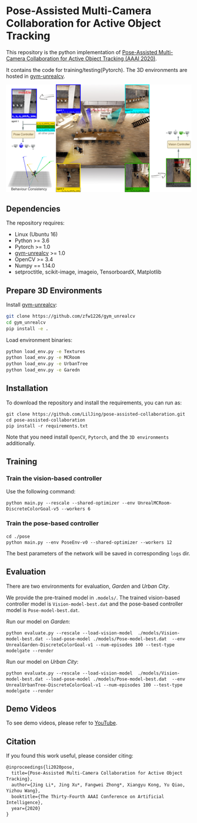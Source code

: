 # Pose-Assisted Multi-Camera Collaboration for Active Object Tracking
This repository is the python implementation of [Pose-Assisted Multi-Camera Collaboration for Active Object Tracking (AAAI 2020)](https://arxiv.org/abs/2001.05161).

It contains the code for training/testing(Pytorch). The 3D environments are hosted in [gym-unrealcv](https://github.com/zfw1226/gym-unrealcv).

![Task](https://github.com/LilJing/pose-assisted-collaboration/blob/master/images/task.jpg)

## Dependencies
The repository requires:
- Linux (Ubuntu 16)
- Python >= 3.6
- Pytorch >= 1.0
- [gym-unrealcv](https://github.com/zfw1226/gym-unrealcv) >= 1.0
- OpenCV >= 3.4
- Numpy == 1.14.0
- setproctitle, scikit-image, imageio, TensorboardX, Matplotlib

## Prepare 3D Environments
Install [gym-unrealcv](https://github.com/zfw1226/gym-unrealcv):
```bash
git clone https://github.com/zfw1226/gym_unrealcv
cd gym_unrealcv
pip install -e .
```
Load environment binaries:
```bash
python load_env.py -e Textures
python load_env.py -e MCRoom
python load_env.py -e UrbanTree
python load_env.py -e Garedn
```

## Installation

To download the repository and install the requirements, you can run as:
```
git clone https://github.com/LilJing/pose-assisted-collaboration.git
cd pose-assisted-collaboration
pip install -r requirements.txt
```
Note that you need install `OpenCV`, `Pytorch`, and the `3D environments` additionally.
## Training
### Train the vision-based controller
Use the following command:
```
python main.py --rescale --shared-optimizer --env UnrealMCRoom-DiscreteColorGoal-v5 --workers 6
```
### Train the pose-based controller
```
cd ./pose
python main.py --env PoseEnv-v0 --shared-optimizer --workers 12
```
The best parameters of the network will be saved in corresponding `logs` dir.

## Evaluation

There are two environments for evaluation, _Garden_ and _Urban City_.

We provide the pre-trained model in `.models/`.
The trained vision-based controller model is `Vision-model-best.dat` and the pose-based controller model is `Pose-model-best.dat`.

Run our model on _Garden_:
```
python evaluate.py --rescale --load-vision-model  ./models/Vision-model-best.dat --load-pose-model ./models/Pose-model-best.dat  --env UnrealGarden-DiscreteColorGoal-v1 --num-episodes 100 --test-type modelgate --render
```
Run our model on _Urban City_:
```
python evaluate.py --rescale --load-vision-model  ./models/Vision-model-best.dat --load-pose-model ./models/Pose-model-best.dat  --env UnrealUrbanTree-DiscreteColorGoal-v1 --num-episodes 100 --test-type modelgate --render
```

## Demo Videos

To see demo videos, please refer to [YouTube](https://www.youtube.com/watch?v=8Ha7HGkRv6k&feature=youtu.be).

## Citation
If you found this work useful, please consider citing:
```
@inproceedings{li2020pose,
  title={Pose-Assisted Multi-Camera Collaboration for Active Object Tracking},
  author={Jing Li*, Jing Xu*, Fangwei Zhong*, Xiangyu Kong, Yu Qiao,  Yizhou Wang},
  booktitle={The Thirty-Fourth AAAI Conference on Artificial Intelligence},
  year={2020}
}
```
